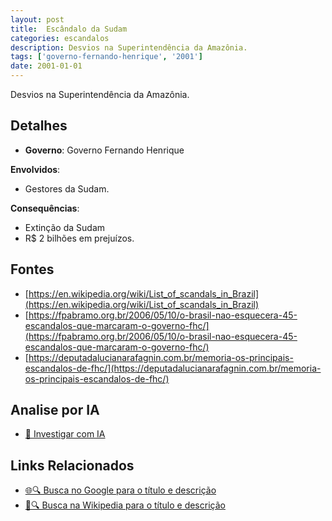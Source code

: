 ```yaml
---
layout: post
title:  Escândalo da Sudam
categories: escandalos
description: Desvios na Superintendência da Amazônia.
tags: ['governo-fernando-henrique', '2001']
date: 2001-01-01
---
```


Desvios na Superintendência da Amazônia.

## Detalhes
- **Governo**: Governo Fernando Henrique

**Envolvidos**:
- Gestores da Sudam.


**Consequências**:
- Extinção da Sudam
- R$ 2 bilhões em prejuízos.


## Fontes
- [https://en.wikipedia.org/wiki/List_of_scandals_in_Brazil](https://en.wikipedia.org/wiki/List_of_scandals_in_Brazil)
- [https://fpabramo.org.br/2006/05/10/o-brasil-nao-esquecera-45-escandalos-que-marcaram-o-governo-fhc/](https://fpabramo.org.br/2006/05/10/o-brasil-nao-esquecera-45-escandalos-que-marcaram-o-governo-fhc/)
- [https://deputadalucianarafagnin.com.br/memoria-os-principais-escandalos-de-fhc/](https://deputadalucianarafagnin.com.br/memoria-os-principais-escandalos-de-fhc/)


## Analise por IA
- [🤖 Investigar com IA](https://www.perplexity.ai/search?q=Esc%C3%A2ndalo%20da%20Sudam%20Desvios%20na%20Superintend%C3%AAncia%20da%20Amaz%C3%B4nia.%20Governo%20Fernando%20Henrique)

## Links Relacionados
- [🌐🔍 Busca no Google para o título e descrição](https://www.google.com/search?q=Esc%C3%A2ndalo%20da%20Sudam%20Desvios%20na%20Superintend%C3%AAncia%20da%20Amaz%C3%B4nia.%20Governo%20Fernando%20Henrique)
- [📖🔍 Busca na Wikipedia para o título e descrição](https://pt.wikipedia.org/w/index.php?search=Esc%C3%A2ndalo%20da%20Sudam%20Desvios%20na%20Superintend%C3%AAncia%20da%20Amaz%C3%B4nia.%20Governo%20Fernando%20Henrique)


